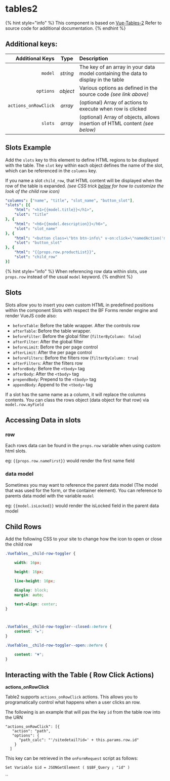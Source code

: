 # tables2

{% hint style="info" %}
This component is based on [Vue-Tables-2](https://github.com/matfish2/vue-tables-2#readme) Refer to source code for additional documentation.
{% endhint %}

## Additional keys:

| Additional Keys | Type | Description |
| ---: | :---: | :--- |
| `model` | _string_ | The key of an array in your data model containing the data to display in the table |
| `options` | _object_ | Various options as defined in the source code _\(see link above\)_ |
| `actions_onRowClick` | _array_ | \(optional\) Array of actions to execute when row is clicked |
| `slots` | _array_ | \(optional\) Array of objects, allows insertion of HTML content _\(see below\)_ |

## Slots Example

Add the `slots` key to this element to define HTML regions to be displayed with the table. The `slot` key within each object defines the name of the slot, which can be referenced in the `columns` key.

If you name a slot `child_row`, that HTML content will be displayed when the row of the table is expanded. _\(see CSS trick_ [_below_](https://delfs-engineering.gitbook.io/betterforms/usage/formsoverview/components-overview/tables2#child-rows) _for how to customize the look of the child row icon\)_

```yaml
"columns": ["name", "title", "slot_name", "button_slot"],
"slots": [{
    "html": "<h1>{{model.title}}</h1>",
    "slot": "title"
}, {
    "html": "<h6>{{model.description}}</h6>",
    "slot": "slot_name"
}, {
    "html": "<button class=\"btn btn-info\" v-on:click=\"namedAction('myNamedAction'; {row: props.row})\"><i class=\"fa fa-check\"></i> OK</button>",
    "slot": "button_slot"
}, {
    "html": "{{props.row.productList}}",
    "slot": "child_row"
}]
```

{% hint style="info" %}
When referencing row data within slots, use `props.row` instead of the usual `model` keyword.
{% endhint %}

## Slots

Slots allow you to insert you own custom HTML in predefined positions within the component Slots with respect the BF Forms render engine and render VueJS code also:

* `beforeTable`: Before the table wrapper. After the controls row
* `afterTable`: Before the table wrapper.
* `beforeFilter`: Before the global filter \(`filterByColumn: false`\)
* `afterFilter`: After the global filter
* `beforeLimit`: Before the per page control
* `afterLimit`: After the per page control
* `beforeFilters`: Before the filters row \(`filterByColumn: true`\)
* `afterFilters`: After the filters row
* `beforeBody`: Before the `<tbody>` tag
* `afterBody`: After the `<tbody>` tag
* `prependBody`: Prepend to the `<tbody>` tag
* `appendBody`: Append to the `<tbody>` tag

If a slot has the same name as a column, it will replace the columns contents. You can class the rows object \(data object for that row\) via `model.row.myField`

## Accessing Data in slots

### row

Each rows data can be found in the `props.row` variable when using custom html slots.

eg: `{{props.row.nameFirst}}` would render the first name field

### data model

Sometimes you may want to reference the parent data model \(The model that was used for the form, or the container element\). You can reference to parents data model with the variable `model`

eg: `{{model.isLocked}}` would render the isLocked field in the parent data model

## Child Rows

Add the following CSS to your site to change how the icon to open or close the child row

```css
.VueTables__child-row-toggler {

    width: 16px;

    height: 16px;

    line-height: 16px;

    display: block;
    margin: auto;

    text-align: center;
}



.VueTables__child-row-toggler--closed::before {
    content: "►";
}

.VueTables__child-row-toggler--open::before {

    content: "▼";
}
```

## Interacting with the Table \( Row Click Actions\)

**actions\_onRowClick**

Table2 supports `actions_onRowClick` actions. This allows you to programatically control what happens when a user clicks an row.

The following is an example that will pas the key `id` from the table row into the URN

```text
"actions_onRowClick": [{
   "action": "path",
   "options": {
      "path_calc": "'/sitedetail?id=' + this.params.row.id"
    }
  ]
```

This key can be retrieved in the `onFormRequest` script as follows:

`Set Variable $id = JSONGetElement ( $$BF_Query ; "id" )`

\`\`

